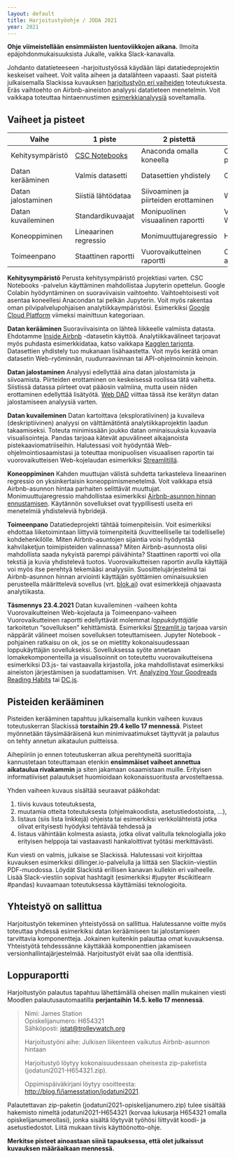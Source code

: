 ```yaml
---
layout: default
title: Harjoitustyöohje / JODA 2021
year: 2021
---
```


**Ohje viimeistellään ensimmäisten luentoviikkojen aikana.** Ilmoita epäjohdonmukaisuuksista Jukalle, vaikka Slack-kanavalla.

Johdanto datatieteeseen -harjoitustyössä käydään läpi datatiedeprojektin keskeiset vaiheet. Voit valita aiheen ja datalähteen vapaasti.
Saat pisteitä julkaisemalla Slackissa kuvauksen [harjoitustyön eri vaiheiden](https://jodatut.github.io/2021/harjoitustyo/) toteutuksesta.
Eräs vaihtoehto on Airbnb-aineiston analyysi datatieteen menetelmin.
Voit vaikkapa toteuttaa hintaennustimen [esimerkkianalyysiä](https://github.com/InfoTUNI/joda2021/blob/master/koodiesimerkit/airnbn/python_scikit_airbnb.ipynb) soveltamalla.

## Vaiheet ja pisteet

| Vaihe  | 1 piste  | 2 pistettä   | 3 pistettä  |
|--------|---|---|---|
| Kehitysympäristö   | [CSC Notebooks](https://www.csc.fi/web/blog/post/-/blogs/notebooks-enemman-aikaa-opetuksen-ytimelle) | Anaconda omalla koneella | Oma pilviympäristö |
| Datan kerääminen   | Valmis datasetti         | Datasettien yhdistely | Oma datasetti |   
| Datan jalostaminen | Siistiä lähtödataa       | Siivoaminen ja piirteiden erottaminen | Web DAD |   
| Datan kuvaileminen | Standardikuvaajat        | Monipuolinen visuaalinen raportti | Vuorovaikutteinen Web-kojelauta |   
| Koneoppiminen      | Lineaarinen regressio    | Monimuuttujaregressio | Hybriditoteutus |   
| Toimeenpano        | Staattinen raportti      | Vuorovaikutteinen raportti  | Ohjaava analytiikka |  

**Kehitysympäristö**
Perusta kehitysympäristö projektiasi varten.
CSC Notebooks -palvelun käyttäminen mahdollistaa Jupyterin opettelun.
Google Colabin hyödyntäminen on suoraviivaisin vaihtoehto. Vaihtoehtoisesti voit asentaa koneellesi Anacondan tai pelkän Jupyterin.
Voit myös rakentaa oman pilvipalvelupohjaisen analytiikkaympäristösi.
Esimerkiksi [Google Cloud Platform](https://cloud.google.com/) viimeksi mainittuun kategoriaan.

**Datan kerääminen**
Suoraviivaisinta on lähteä liikkeelle valmiista datasta.
Ehdotamme [Inside Airbnb](http://insideairbnb.com/) -datasetin käyttöä.
Analytiikkavälineet tarjoavat myös puhdasta esimerkkidataa, katso vaikkapa
[Kagglen tarjonta](https://www.kaggle.com/datasets).
Datasettien yhdistely tuo mukanaan lisähaastetta.
Voit myös kerätä oman datasetin Web-ryöminnän, ruudunraavinnan tai API-ohjelmoinnin keinoin.

**Datan jalostaminen**
Analyysi edellyttää aina datan jalostamista ja siivoamista.
Piirteiden erottaminen on keskeisessä roolissa tätä vaihetta.
Siistissä datassa piirteet ovat pääosin valmiina,
mutta usein niiden erottaminen edellyttää lisätyötä.
[Web DAD](https://www.datasciencecentral.com/profiles/blogs/data-scientist-versus-data-engineer)
viittaa tässä itse kerätyn datan jalostamiseen analyysiä varten.

**Datan kuvaileminen**
Datan kartoittava (eksploratiivinen) ja kuvaileva (deskriptiivinen) analyysi on välttämätöntä analytiikkaprojektin laadun takaamiseksi.
Toteuta minimissään joukko datan ominaisuuksia kuvaavia visualisointeja.
Pandas tarjoaa kätevät apuvälineet aikajanoista pistekaaviomatriiseihin.
Halutessasi voit hyödyntää Web-ohjelmointiosaamistasi ja
toteuttaa monipuolisen visuaalisen raportin tai
vuorovaikutteisen Web-kojelaudan esimerkiksi [Streamlitillä](https://streamlit.io/).

**Koneoppiminen**
Kahden muuttujan välistä suhdetta tarkasteleva lineaarinen regressio on
yksinkertaisin koneoppimismenetelmä.
Voit vaikkapa etsiä Airbnb-asunnon hintaa parhaiten selittävät muuttujat.
Monimuuttujaregressio mahdollistaa esimerkiksi
[Airbnb-asunnon hinnan ennustamisen](https://github.com/InfoTUNI/joda2021/blob/master/koodiesimerkit/airnbn/python_scikit_airbnb.ipynb).
Käytännön sovellukset ovat tyypillisesti useita eri menetelmiä yhdisteleviä hybridejä.

**Toimeenpano**
Datatiedeprojekti tähtää toimenpiteisiin.
Voit esimerkiksi ehdottaa liiketoimintaan liittyviä toimenpiteitä
(kuvitteelliselle tai todelliselle) kohdehenkilölle.
Miten Airbnb-asuntojen sijaintia voisi hyödyntää kahvilaketjun toimipisteiden valinnassa?
Miten Airbnb-asunnosta olisi mahdollista saada nykyistä parempi päivähinta?
Staattinen raportti voi olla tekstiä ja kuvia yhdistelevä tuotos.
Vuorovaikutteisen raportin avulla käyttäjä voi myös itse perehtyä tekemääsi analyysiin.
Suosittelujärjestelmä tai Airbnb-asunnon hinnan arviointi käyttäjän syöttämien ominaisuuksien perusteella määrittelevä sovellus (vrt. [blok.ai](https://blok.ai/asunnon-hinta-arvio/)) ovat esimerkkejä ohjaavasta analytiikasta.

<a name="tasmennys-vuorovaikutteisuus"></a> **Täsmennys 23.4.2021** Datan kuvaileminen -vaiheen kohta Vuorovaikutteinen Web-kojelauta ja Toimeenpano-vaiheen Vuorovaikutteinen raportti edellyttävät molemmat *loppukäyttäjälle* tarkoitetun “sovelluksen” kehittämistä. Esimerkiksi [Streamlit.io](https://streamlit.io/) tarjoaa varsin näppärät välineet moisen sovelluksen toteuttamiseen.
Jupyter Notebook -pohjainen ratkaisu on ok, jos se on mietitty kokonaisuudessaan loppukäyttäjän sovellukseksi. Sovelluksessa syöte annetaan  lomakekomponenteilla ja visualisoinnit on toteutettu  vuorovaikutteisena esimerkiksi D3.js- tai vastaavalla kirjastolla, joka mahdollistavat esimerkiksi aineiston järjestämisen ja suodattamisen. Vrt. [Analyzing Your Goodreads Reading Habits](https://share.streamlit.io/tylerjrichards/streamlit_goodreads_app/books.py) tai [DC.js](https://dc-js.github.io/dc.js/).

## Pisteiden kerääminen

Pisteiden kerääminen tapahtuu julkaisemalla kunkin vaiheen kuvaus
toteutuskerran Slackissä **torstaihin 29.4 kello 17 mennessä**.
Pisteet myönnetään täysimääräisenä kun minimivaatimukset täyttyvät ja
palautus on tehty annetun aikataulun puitteissa.

Aihepiiriin jo ennen toteutuskerran alkua perehtyneitä suorittajia kannustetaan toteuttamaan etenkin **ensimmäiset vaiheet annettua aikataulua rivakammin** ja siten jakamaan osaamistaan muille.
Erityisen informatiiviset palautukset huomioidaan kokonaissuoritusta arvosteltaessa.

Yhden vaiheen kuvaus sisältää seuraavat pääkohdat:

1. tiivis kuvaus toteutuksesta,
1. muutamia otteita toteutuksesta (ohjelmakoodista, asetustiedostoista, ...),
1. listaus (siis lista linkkejä) ohjeista tai esimerkiksi verkkolähteistä jotka olivat erityisesti hyödyksi tehtävää tehdessä ja
1. listaus vähintään kolmesta asiasta, jotka olivat valitulla teknologialla joko erityisen helppoja tai vastaavasti hankaloittivat työtäsi merkittävästi.

Kun viesti on valmis, julkaise se Slackissä.
Halutessasi voit kirjoittaa kuvauksen esimerkiksi dillinger.io-palvelulla ja liittää sen Slackiin-viestiin PDF-muodossa.
Löydät Slackistä erillisen kanavan kullekin eri vaiheelle.
Lisää Slack-viestiin sopivat hashtagit (esimerkiksi #jupyter #scikitlearn #pandas) kuvaamaan toteutuksessa käyttämiäsi teknologioita.  

## Yhteistyö on sallittua

Harjoitustyön tekeminen yhteistyössä on sallittua.
Halutessanne voitte myös toteuttaa yhdessä esimerkiksi datan keräämiseen tai
jalostamiseen tarvittavia komponentteja.
Jokainen kuitenkin palauttaa omat kuvauksensa.
Yhteistyötä tehdesssänne käyttäkää komponenttien jakamiseen versionhallintajärjestelmää.
Harjoitustyöt eivät saa olla identtisiä.

## Loppuraportti

Harjoitustyön palautus tapahtuu lähettämällä oheisen mallin mukainen viesti
Moodlen palautusautomaatilla **perjantaihin 14.5. kello 17 mennessä**.

<blockquote>
  <p>
    Nimi: James Station<br />
    Opiskelijanumero: H654321<br />
    Sähköposti: <a href="mailto:jstat@trolleywatch.org">jstat@trolleywatch.org</a>
  </p>
  <p>Harjoitustyöni aihe: Julkisen liikenteen vaikutus Airbnb-asunnon hintaan</p>
  <p>Harjoitustyö löytyy kokonaisuudessaan oheisesta zip-paketista (jodatuni2021-H654321.zip).</p>

<p>Oppimispäiväkirjani löytyy osoitteesta:
<a href="http://blog.fi/jamesstation/jodatuni2021">http://blog.fi/jamesstation/jodatuni2021</a>.</p>

</blockquote>

Palautettavan zip-paketin (jodatuni2021-opiskelijanumero.zip) tulee sisältää hakemisto nimeltä jodatuni2021-H654321 (korvaa lukusarja H654321 omalla opiskelijanumerollasi), jonka sisältä löytyvät työhösi liittyvät koodi- ja asetustiedostot.
Liitä mukaan tiivis käyttöönotto-ohje.

<!--
Merkitse lisäksi harjoitustyön eri ominaisuuksien raportoiduista toteutuksista keräämäsi pisteet
[Google-laskentataulukkoon](https://docs.google.com/spreadsheets/d/1xKYYAjyzkk5rTL3KuSMs2Srdp-wLgHzPc-QXXGRtaVw/edit?usp=sharing ) (ei edellytä sisäänkirjautumista).
-->
**Merkitse pisteet ainoastaan siinä tapauksessa, että olet julkaissut kuvauksen määräaikaan mennessä.**
